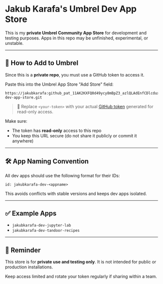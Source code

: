 # Jakub Karafa's Umbrel Dev App Store

This is my **private Umbrel Community App Store** for development and testing purposes.
Apps in this repo may be unfinished, experimental, or unstable.

---

## 🚀 How to Add to Umbrel

Since this is a **private repo**, you must use a GitHub token to access it.

Paste this into the Umbrel App Store "Add Store" field:

```
https://jakubkarafa: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@github.com/jakubkarafa/umbrel-dev-app-store.git
```

> 🔐 Replace `<your-token>` with your actual [GitHub token](https://github.com/settings/tokens) generated for read-only access.

Make sure:

* The token has **read-only** access to this repo
* You keep this URL secure (do not share it publicly or commit it anywhere)

---

## 🛠️ App Naming Convention

All dev apps should use the following format for their IDs:

```
id: jakubkarafa-dev-<appname>
```

This avoids conflicts with stable versions and keeps dev apps isolated.

---

## ✅ Example Apps

* `jakubkarafa-dev-jupyter-lab`
* `jakubkarafa-dev-tandoor-recipes`

---

## 🔄 Reminder

This store is for **private use and testing only**.
It is not intended for public or production installations.

Keep access limited and rotate your token regularly if sharing within a team.
